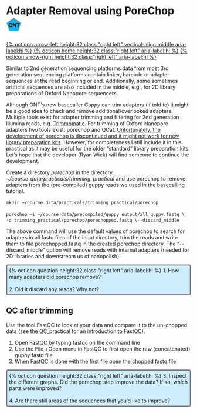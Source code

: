 # Adapter Removal using PoreChop <img src="figures/ONT.png" height="40px">

[{% octicon arrow-left height:32 class:"right left" vertical-align:middle aria-label:hi %}](FTR.md) [{% octicon home height:32 class:"right left" aria-label:hi %}](index.md) [{% octicon arrow-right height:32 class:"right left" aria-label:hi %}](FTR_Q.md)

Similar to 2nd generation sequencing platforms data from most 3rd generation sequencing platforms contain linker, barcode or adapter sequences at the read beginning or end. Additionally, some sometimes artificial sequences are also included in the middle, e.g., for 2D library preparations of Oxford Nanopore sequencers. 

Although ONT's new basecaller *Guppy* can trim adapters (if told to) it might be a good idea to check and remove additional/overlooked adapters. Multiple tools exist for adapter trimming and filtering for 2nd generation Illumina reads, e.g. [Trimmomatic](http://www.usadellab.org/cms/?page=trimmomatic). For trimming of Oxford Nanopore adapters two tools exist: porechop and QCat. 
<u>Unfortunately, the development of porechop is discontinued and it might not work for new library preparation kits</u>. However, for completeness I still include it in this practical as it may be useful for the older “standard” library preparation kits. Let’s hope that the developer (Ryan Wick) will find someone to continue the development.

Create a directory *porechop* in the directory *~/course_data/practicals/trimming_practical* and use porechop to remove adapters from the (pre-compiled) guppy reads we used in the basecalling tutorial.

```
mkdir ~/course_data/practicals/trimming_practical/porechop

porechop –i ~/course_data/precompiled/guppy_output/all_guppy.fastq \
-o trimming_practical/porechop/porechopped.fastq \--discard_middle
```

The above command will use the default values of porechop to search for adapters in all fastq files of the input directory, trim the reads and write them to file porechopped.fastq in the created porechop directory.  The “--discard_middle” option will remove reads with internal adapters (needed for 2D libraries and downstream us of  nanopolish).

<div style="background-color:#cfedfe;border-radius:5px;border-style:solid;border-color:gray;padding:5px">
  {% octicon question height:32 class:"right left" aria-label:hi %} 
  1. How many adapters did porechop remove?<br><br>
  2. Did it discard any reads? Why not?
</div>

## QC after trimming

Use the tool FastQC to look at your data and compare it to the un-chopped data (see the QC_practical for an introduction to FastQC). 

 1. Open FastQC by typing fastqc on the command line
 2. Use the File->Open menu in FastQC to first open the raw (concatenated) guppy fastq file
 3. When FastQC is done with the first file open the chopped fastq file

<div style="background-color:#cfedfe;border-radius:5px;border-style:solid;border-color:gray;padding:5px">
  {% octicon question height:32 class:"right left" aria-label:hi %} 
  3. Inspect the different graphs. Did the porechop step improve the data? If so, which parts were improved?
<br><br>
  4. Are there still areas of the sequences that you’d like to improve?

</div>

